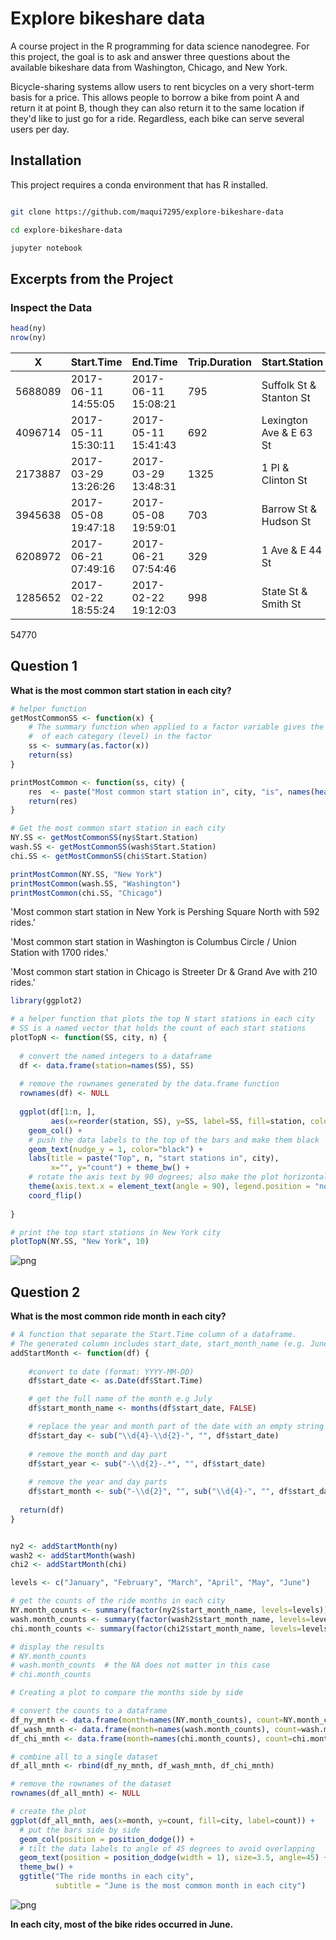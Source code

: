 # Explore bikeshare data

A course project in the R programming for data science nanodegree. For this project, the goal is to ask and answer three questions about the available bikeshare data from Washington, Chicago, and New York.

Bicycle-sharing systems allow users to rent bicycles on a very short-term basis for a price. This allows people to borrow a bike from point A and return it at point B, though they can also return it to the same location if they'd like to just go for a ride. Regardless, each bike can serve several users per day.

## Installation

This project requires a conda environment that has R installed.

```bash

git clone https://github.com/maqui7295/explore-bikeshare-data

cd explore-bikeshare-data

jupyter notebook

```

## Excerpts from the Project

### Inspect the Data

```R
head(ny)
nrow(ny)
```

<table>
<thead><tr><th scope=col>X</th><th scope=col>Start.Time</th><th scope=col>End.Time</th><th scope=col>Trip.Duration</th><th scope=col>Start.Station</th><th scope=col>End.Station</th><th scope=col>User.Type</th><th scope=col>Gender</th><th scope=col>Birth.Year</th></tr></thead>
<tbody>
 <tr><td>5688089                                       </td><td>2017-06-11 14:55:05                           </td><td>2017-06-11 15:08:21                           </td><td> 795                                          </td><td>Suffolk St &amp; Stanton St                   </td><td>W Broadway &amp; Spring St                    </td><td>Subscriber                                    </td><td><span style=white-space:pre-wrap>Male  </span></td><td>1998                                          </td></tr>
 <tr><td>4096714                                                           </td><td>2017-05-11 15:30:11                                               </td><td>2017-05-11 15:41:43                                               </td><td> 692                                                              </td><td>Lexington Ave &amp; E 63 St                                       </td><td><span style=white-space:pre-wrap>1 Ave &amp; E 78 St       </span></td><td>Subscriber                                                        </td><td><span style=white-space:pre-wrap>Male  </span>                    </td><td>1981                                                              </td></tr>
 <tr><td>2173887                                                            </td><td>2017-03-29 13:26:26                                                </td><td>2017-03-29 13:48:31                                                </td><td>1325                                                               </td><td><span style=white-space:pre-wrap>1 Pl &amp; Clinton St      </span></td><td><span style=white-space:pre-wrap>Henry St &amp; Degraw St  </span> </td><td>Subscriber                                                         </td><td><span style=white-space:pre-wrap>Male  </span>                     </td><td>1987                                                               </td></tr>
 <tr><td>3945638                                                            </td><td>2017-05-08 19:47:18                                                </td><td>2017-05-08 19:59:01                                                </td><td> 703                                                               </td><td><span style=white-space:pre-wrap>Barrow St &amp; Hudson St  </span></td><td><span style=white-space:pre-wrap>W 20 St &amp; 8 Ave       </span> </td><td>Subscriber                                                         </td><td>Female                                                             </td><td>1986                                                               </td></tr>
 <tr><td>6208972                                                            </td><td>2017-06-21 07:49:16                                                </td><td>2017-06-21 07:54:46                                                </td><td> 329                                                               </td><td><span style=white-space:pre-wrap>1 Ave &amp; E 44 St        </span></td><td><span style=white-space:pre-wrap>E 53 St &amp; 3 Ave       </span> </td><td>Subscriber                                                         </td><td><span style=white-space:pre-wrap>Male  </span>                     </td><td>1992                                                               </td></tr>
 <tr><td>1285652                                                            </td><td>2017-02-22 18:55:24                                                </td><td>2017-02-22 19:12:03                                                </td><td> 998                                                               </td><td><span style=white-space:pre-wrap>State St &amp; Smith St    </span></td><td><span style=white-space:pre-wrap>Bond St &amp; Fulton St   </span> </td><td>Subscriber                                                         </td><td><span style=white-space:pre-wrap>Male  </span>                     </td><td>1986                                                               </td></tr>
</tbody>
</table>

54770


## Question 1

**What is the most common start station in each city?**

```R
# helper function
getMostCommonSS <- function(x) {
    # The summary function when applied to a factor variable gives the count (in descending order) 
    #  of each category (level) in the factor
    ss <- summary(as.factor(x))
    return(ss)
}

printMostCommon <- function(ss, city) {
    res  <- paste("Most common start station in", city, "is", names(head(ss, 1)), "with", head(ss, 1), "rides.")
    return(res)
}

# Get the most common start station in each city
NY.SS <- getMostCommonSS(ny$Start.Station)
wash.SS <- getMostCommonSS(wash$Start.Station)
chi.SS <- getMostCommonSS(chi$Start.Station)

printMostCommon(NY.SS, "New York")
printMostCommon(wash.SS, "Washington")
printMostCommon(chi.SS, "Chicago")
```

'Most common start station in New York is Pershing Square North with 592 rides.'

'Most common start station in Washington is Columbus Circle / Union Station with 1700 rides.'

'Most common start station in Chicago is Streeter Dr &amp; Grand Ave with 210 rides.'

```R
library(ggplot2)

# a helper function that plots the top N start stations in each city
# SS is a named vector that holds the count of each start stations
plotTopN <- function(SS, city, n) {
  
  # convert the named integers to a dataframe
  df <- data.frame(station=names(SS), SS)
  
  # remove the rownames generated by the data.frame function
  rownames(df) <- NULL
  
  ggplot(df[1:n, ], 
         aes(x=reorder(station, SS), y=SS, label=SS, fill=station, color=station)) + 
    geom_col() +
    # push the data labels to the top of the bars and make them black
    geom_text(nudge_y = 1, color="black") +
    labs(title = paste("Top", n, "start stations in", city), 
         x="", y="count") + theme_bw() +
    # rotate the axis text by 90 degrees; also make the plot horizontal
    theme(axis.text.x = element_text(angle = 90), legend.position = "none") + 
    coord_flip()
  
}

```

```R
# print the top start stations in New York city
plotTopN(NY.SS, "New York", 10)
```

![png](output_10_0.png)


## Question 2

**What is the most common ride month in each city?**

```R
# A function that separate the Start.Time column of a dataframe.
# The generated column includes start_date, start_month_name (e.g. June), start_month (e.g. 06), start_day and start_year 
addStartMonth <- function(df) {
  
    #convert to date (format: YYYY-MM-DD)
    df$start_date <- as.Date(df$Start.Time)

    # get the full name of the month e.g July
    df$start_month_name <- months(df$start_date, FALSE)

    # replace the year and month part of the date with an empty string
    df$start_day <- sub("\\d{4}-\\d{2}-", "", df$start_date)
    
    # remove the month and day part
    df$start_year <- sub("-\\d{2}-.*", "", df$start_date)
    
    # remove the year and day parts
    df$start_month <- sub("-\\d{2}", "", sub("\\d{4}-", "", df$start_date))
  
  return(df)
}


ny2 <- addStartMonth(ny)
wash2 <- addStartMonth(wash)
chi2 <- addStartMonth(chi)

levels <- c("January", "February", "March", "April", "May", "June")

# get the counts of the ride months in each city
NY.month_counts <- summary(factor(ny2$start_month_name, levels=levels))
wash.month_counts <- summary(factor(wash2$start_month_name, levels=levels))
chi.month_counts <- summary(factor(chi2$start_month_name, levels=levels))

# display the results
# NY.month_counts
# wash.month_counts  # the NA does not matter in this case
# chi.month_counts
```

```R
# Creating a plot to compare the months side by side

# convert the counts to a dataframe
df_ny_mnth <- data.frame(month=names(NY.month_counts), count=NY.month_counts, city="New York")
df_wash_mnth <- data.frame(month=names(wash.month_counts), count=wash.month_counts, city="Washington")
df_chi_mnth <- data.frame(month=names(chi.month_counts), count=chi.month_counts, city="Chicago")

# combine all to a single dataset
df_all_mnth <- rbind(df_ny_mnth, df_wash_mnth, df_chi_mnth)

# remove the rownames of the dataset
rownames(df_all_mnth) <- NULL

# create the plot
ggplot(df_all_mnth, aes(x=month, y=count, fill=city, label=count)) + 
  # put the bars side by side
  geom_col(position = position_dodge()) +
  # tilt the data labels to angle of 45 degrees to avoid overlapping
  geom_text(position = position_dodge(width = 1), size=3.5, angle=45) + 
  theme_bw() +
  ggtitle("The ride months in each city", 
          subtitle = "June is the most common month in each city")
```

![png](output_16_0.png)

**In each city, most of the bike rides occurred in June.**
